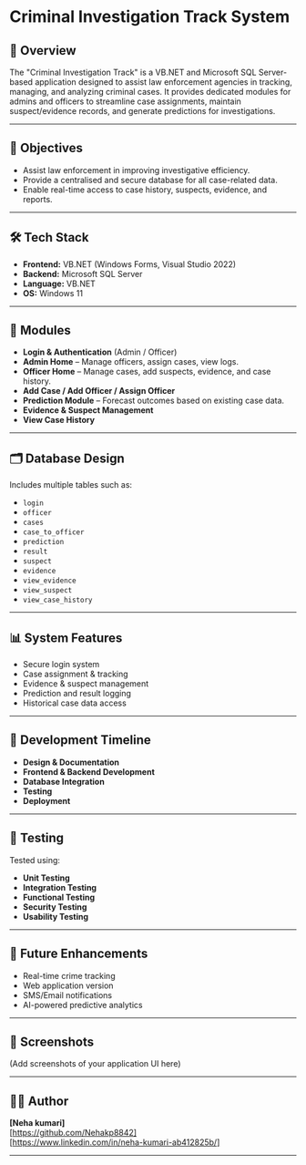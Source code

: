 # Criminal Investigation Track System

## 📌 Overview
The "Criminal Investigation Track" is a VB.NET and Microsoft SQL Server-based application designed to assist law enforcement agencies in tracking, managing, and analyzing criminal cases. It provides dedicated modules for admins and officers to streamline case assignments, maintain suspect/evidence records, and generate predictions for investigations.

---

## 🎯 Objectives
- Assist law enforcement in improving investigative efficiency.
- Provide a centralised and secure database for all case-related data.
- Enable real-time access to case history, suspects, evidence, and reports.

---

## 🛠 Tech Stack
- **Frontend:** VB.NET (Windows Forms, Visual Studio 2022)
- **Backend:** Microsoft SQL Server
- **Language:** VB.NET
- **OS:** Windows 11

---

## 📂 Modules
- **Login & Authentication** (Admin / Officer)
- **Admin Home** – Manage officers, assign cases, view logs.
- **Officer Home** – Manage cases, add suspects, evidence, and case history.
- **Add Case / Add Officer / Assign Officer**
- **Prediction Module** – Forecast outcomes based on existing case data.
- **Evidence & Suspect Management**
- **View Case History**

---

## 🗂 Database Design
Includes multiple tables such as:
- `login`
- `officer`
- `cases`
- `case_to_officer`
- `prediction`
- `result`
- `suspect`
- `evidence`
- `view_evidence`
- `view_suspect`
- `view_case_history`

---

## 📊 System Features
- Secure login system
- Case assignment & tracking
- Evidence & suspect management
- Prediction and result logging
- Historical case data access

---

## 📅 Development Timeline
- **Design & Documentation**
- **Frontend & Backend Development**
- **Database Integration**
- **Testing**
- **Deployment**

---

## 🧪 Testing
Tested using:
- **Unit Testing**
- **Integration Testing**
- **Functional Testing**
- **Security Testing**
- **Usability Testing**

---

## 🚀 Future Enhancements
- Real-time crime tracking
- Web application version
- SMS/Email notifications
- AI-powered predictive analytics

---

## 📸 Screenshots
(Add screenshots of your application UI here)

---

## 👩‍💻 Author
**[Neha kumari]**  
[https://github.com/Nehakp8842]  
[https://www.linkedin.com/in/neha-kumari-ab412825b/]

---

